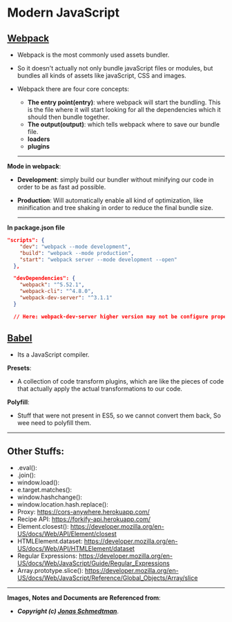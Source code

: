 # Modern JavaScript

## [Webpack](https://webpack.js.org/)

- Webpack is the most commonly used assets bundler.
- So it doesn't actually not only bundle javaScript files or modules, but bundles all kinds of assets like javaScript, CSS and images.
- Webpack there are four core concepts:

  - **The entry point(entry)**: where webpack will start the bundling. This is the file where it will start looking for all the dependencies which it should then bundle together.
  - **The output(output)**: which tells webpack where to save our bundle file.
  - **loaders**
  - **plugins**

  ***

**Mode in webpack**:

- **Development**: simply build our bundler without minifying our code in order to be as fast ad possible.
- **Production**: Will automatically enable all kind of optimization, like minification and tree shaking in order to reduce the final bundle size.

  ***

**In package.json file**

```json
"scripts": {
    "dev": "webpack --mode development",
    "build": "webpack --mode production",
    "start": "webpack server --mode development --open"
  },

  "devDependencies": {
    "webpack": "^5.52.1",
    "webpack-cli": "^4.8.0",
    "webpack-dev-server": "^3.1.1"
  }

  // Here: webpack-dev-server higher version may not be configure properly

```

## [Babel](https://babeljs.io/)

- Its a JavaScript compiler.

**Presets**:

- A collection of code transform plugins, which are like the pieces of code that actually apply the actual transformations to our code.

**Polyfill**:

- Stuff that were not present in ES5, so we cannot convert them back, So wee need to polyfill them.

---

## Other Stuffs:

- .eval():
- .join():
- window.load():
- e.target.matches():
- window.hashchange():
- window.location.hash.replace():
- Proxy: https://cors-anywhere.herokuapp.com/
- Recipe API: https://forkify-api.herokuapp.com/
- Element.closest(): https://developer.mozilla.org/en-US/docs/Web/API/Element/closest
- HTMLElement.dataset: https://developer.mozilla.org/en-US/docs/Web/API/HTMLElement/dataset
- Regular Expressions: https://developer.mozilla.org/en-US/docs/Web/JavaScript/Guide/Regular_Expressions
- Array.prototype.slice(): https://developer.mozilla.org/en-US/docs/Web/JavaScript/Reference/Global_Objects/Array/slice

---

**Images, Notes and Documents are Referenced from**:

- **_Copyright (c) [Jonas Schmedtman](https://twitter.com/jonasschmedtman)_**.
